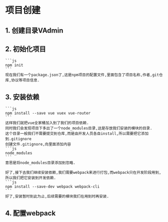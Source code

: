 # 项目创建
## 1. 创建目录VAdmin
## 2. 初始化项目  
    ```js
    npm init
    ```   
    现在我们有一个package.json了,这是npm项目的配置文件,里面包含了项目名称,作者,git仓库,协议等项目信息.
## 3. 安装依赖   
    ```js
    npm install --save vue vuex vue-router
    ```   
    这样我们就把vue全家桶加入到了我们的项目依赖.   
    同时我们会发现项目下多出了一个node_modules目录,这是存放我们安装的模块的目录.   
    这个目录一般我们不需要提交到仓库,而是由开发人员各自install,所以需要把它添加到.gitignore   
    创建文件.gitignore,向里面添加内容   
    ```js
    node_modules
    ```  
    意思是将node_modules目录添加到忽略.   

    好了,接下去我们继续安装依赖,我们需要webpack来进行打包,而webpack只在开发阶段用到,所以我们把它安装到开发依赖.   
    ```js
    npm install --save-dev webpack webpack-cli
    ```   
    好了,安装暂时到此为止,后续需要的模块我们在用到时再安装.
## 4. 配置webpack

